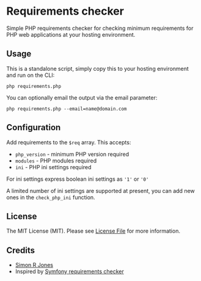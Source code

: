 # Requirements checker

Simple PHP requirements checker for checking minimum requirements for PHP web applications at your hosting environment.

## Usage

This is a standalone script, simply copy this to your hosting environment and run on the CLI:

```
php requirements.php
```

You can optionally email the output via the email parameter:

```
php requirements.php --email=name@domain.com
```

## Configuration

Add requirements to the `$req` array. This accepts:

* `php_version` - minimum PHP version required
* `modules` - PHP modules required
* `ini` - PHP ini settings required

For ini settings express boolean ini settings as `'1'` or `'0'`

A limited number of ini settings are supported at present, you can add new ones in the `check_php_ini` function.

## License

The MIT License (MIT). Please see [License File](LICENSE) for more information.

## Credits

- [Simon R Jones](https://github.com/simonrjones)
- Inspired by [Symfony requirements checker](https://github.com/symfony/requirements-checker)
